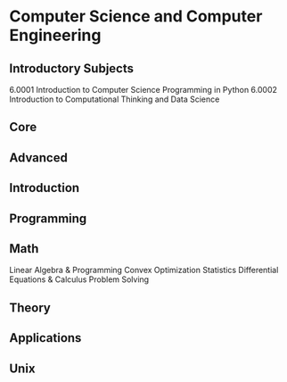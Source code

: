 # Computer Science and Computer Engineering

## Introductory Subjects
  6.0001 Introduction to Computer Science Programming in Python
  6.0002 Introduction to Computational Thinking and Data Science
## Core
## Advanced

## Introduction
## Programming
## Math
  Linear Algebra & Programming
  Convex Optimization
  Statistics
  Differential Equations & Calculus
  Problem Solving
## Theory
## Applications
## Unix
